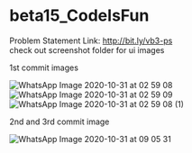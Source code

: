 # beta15_CodeIsFun
Problem Statement Link: http://bit.ly/vb3-ps  
check out screenshot folder for ui images

1st commit images

![WhatsApp Image 2020-10-31 at 02 59 08](https://user-images.githubusercontent.com/54450337/97770620-ecdf5d00-1b5a-11eb-87c7-c735887c161a.jpeg)
![WhatsApp Image 2020-10-31 at 02 59 09](https://user-images.githubusercontent.com/54450337/97770621-eea92080-1b5a-11eb-874b-dd2259bf2282.jpeg)
![WhatsApp Image 2020-10-31 at 02 59 08 (1)](https://user-images.githubusercontent.com/54450337/97770623-eea92080-1b5a-11eb-8c66-4a3a9fca0833.jpeg)

2nd and 3rd commit image

![WhatsApp Image 2020-10-31 at 09 05 31](https://user-images.githubusercontent.com/54450337/97770549-5448dd00-1b5a-11eb-9f44-bd3b6415e80c.jpeg)
